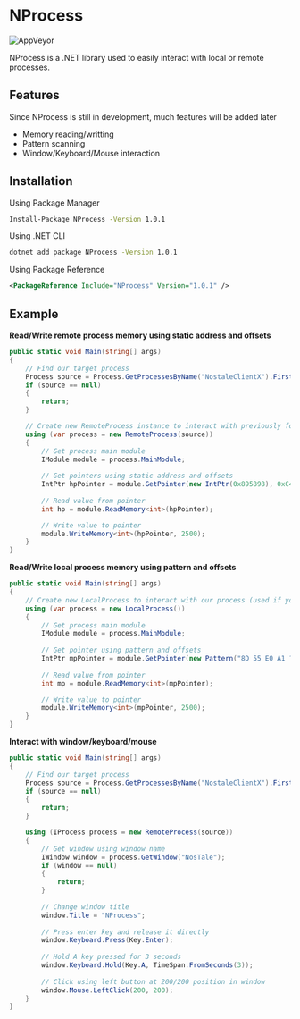 # NProcess
![AppVeyor](https://img.shields.io/appveyor/build/Roxeez/NProcess)  

NProcess is a .NET library used to easily interact with local or remote processes.

## Features

Since NProcess is still in development, much features will be added later

* Memory reading/writting
* Pattern scanning
* Window/Keyboard/Mouse interaction

## Installation

Using Package Manager
```sh
Install-Package NProcess -Version 1.0.1
```

Using .NET CLI
```sh
dotnet add package NProcess -Version 1.0.1
```

Using Package Reference
```xml
<PackageReference Include="NProcess" Version="1.0.1" />
```

## Example
**Read/Write remote process memory using static address and offsets**
```csharp
public static void Main(string[] args)
{
    // Find our target process
    Process source = Process.GetProcessesByName("NostaleClientX").FirstOrDefault();
    if (source == null)
    {
        return;
    }

    // Create new RemoteProcess instance to interact with previously found process
    using (var process = new RemoteProcess(source))
    {
        // Get process main module
        IModule module = process.MainModule;
        
        // Get pointers using static address and offsets
        IntPtr hpPointer = module.GetPointer(new IntPtr(0x895898), 0xC4, 0x4C);
        
        // Read value from pointer
        int hp = module.ReadMemory<int>(hpPointer);

        // Write value to pointer
        module.WriteMemory<int>(hpPointer, 2500);
    }
}
```

**Read/Write local process memory using pattern and offsets**
```csharp
public static void Main(string[] args)
{
    // Create new LocalProcess to interact with our process (used if you dll is injected into process)
    using (var process = new LocalProcess())
    {
        // Get process main module
        IModule module = process.MainModule;
        
        // Get pointer using pattern and offsets
        IntPtr mpPointer = module.GetPointer(new Pattern("8D 55 E0 A1 ?? ?? ?? ?? 8B 00 8B 80", 4), 0xC8, 0x4C);
        
        // Read value from pointer
        int mp = module.ReadMemory<int>(mpPointer);

        // Write value to pointer
        module.WriteMemory<int>(mpPointer, 2500);
    }
}
```

**Interact with window/keyboard/mouse**
```csharp
public static void Main(string[] args)
{
    // Find our target process
    Process source = Process.GetProcessesByName("NostaleClientX").FirstOrDefault();
    if (source == null)
    {
        return;
    }

    using (IProcess process = new RemoteProcess(source))
    {
        // Get window using window name
        IWindow window = process.GetWindow("NosTale");
        if (window == null)
        {
            return;
        }
        
        // Change window title
        window.Title = "NProcess";
        
        // Press enter key and release it directly
        window.Keyboard.Press(Key.Enter);
        
        // Hold A key pressed for 3 seconds
        window.Keyboard.Hold(Key.A, TimeSpan.FromSeconds(3));
        
        // Click using left button at 200/200 position in window
        window.Mouse.LeftClick(200, 200);
    }
}
```
